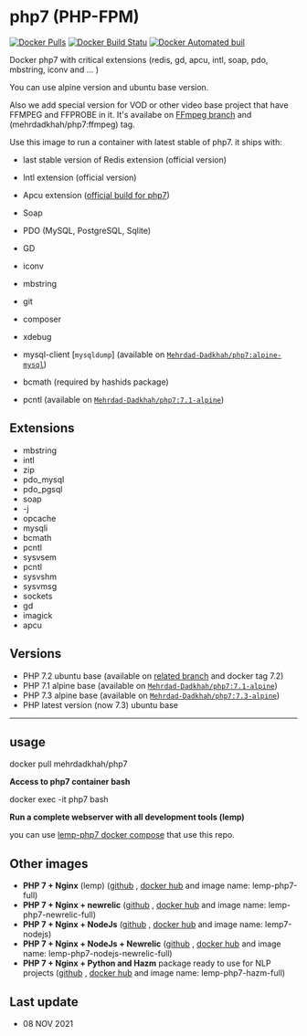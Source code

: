 # php7 (PHP-FPM)

[![Docker Pulls](https://img.shields.io/docker/pulls/mehrdadkhah/php7.svg?maxAge=2592000?style=flat-square)](https://hub.docker.com/r/mehrdadkhah/php7/) [![Docker Build Statu](https://img.shields.io/docker/build/mehrdadkhah/php7.svg?style=flat-square)](https://hub.docker.com/r/mehrdadkhah/php7/) [![Docker Automated buil](https://img.shields.io/docker/automated/mehrdadkhah/php7.svg?style=flat-square)](https://hub.docker.com/r/mehrdadkhah/php7/)

Docker php7 with critical extensions (redis, gd, apcu, intl, soap, pdo, mbstring, iconv and ... )

You can use alpine version and ubuntu base version.

Also we add special version for VOD or other video base project that have FFMPEG and FFPROBE in it. It's availabe on [FFmpeg branch](https://github.com/Mehrdad-Dadkhah/php7/tree/FFmpeg) and (mehrdadkhah/php7:ffmpeg) tag.

Use this image to run a container with latest stable of php7. it ships with:

- last stable version of Redis extension (official version)

- Intl extension (official version)

- Apcu extension ([official build for php7](https://pecl.php.net/package/APCu))

- Soap

- PDO (MySQL, PostgreSQL, Sqlite)

- GD

- iconv

- mbstring

- git

- composer

- xdebug
- mysql-client [`mysqldump`] (available on [`Mehrdad-Dadkhah/php7:alpine-mysql`](https://github.com/Mehrdad-Dadkhah/php7/blob/master/alpine/mysql/Dockerfile))
- bcmath (required by hashids package)
- pcntl (available on [`Mehrdad-Dadkhah/php7:7.1-alpine`](https://github.com/Mehrdad-Dadkhah/php7/blob/master/7.1/alpine/Dockerfile))

## Extensions

- mbstring
- intl
- zip
- pdo_mysql
- pdo_pgsql
- soap
- -j
- opcache
- mysqli
- bcmath
- pcntl
- sysvsem
- pcntl
- sysvshm
- sysvmsg
- sockets
- gd
- imagick
- apcu

## Versions

- PHP 7.2 ubuntu base (available on [related branch](https://github.com/Mehrdad-Dadkhah/php7/tree/PHP7.2) and docker tag 7.2)
- PHP 7.1 alpine base (available on [`Mehrdad-Dadkhah/php7:7.1-alpine`](https://github.com/Mehrdad-Dadkhah/php7/tree/alpine/7.1/alpine))
- PHP 7.3 alpine base (available on [`Mehrdad-Dadkhah/php7:7.3-alpine`](https://github.com/Mehrdad-Dadkhah/php7/tree/alpine/7.3/alpine))
- PHP latest version (now 7.3) ubuntu base

---

## usage

docker pull mehrdadkhah/php7

**Access to php7 container bash**

docker exec -it php7 bash

**Run a complete webserver with all development tools (lemp)**

you can use [lemp-php7 docker compose](https://github.com/Mehrdad-Dadkhah/lemp-php7) that use this repo.

## Other images

- **PHP 7 + Nginx** (lemp) ([github](https://github.com/Mehrdad-Dadkhah/lemp-php7-full) , [docker hub](https://hub.docker.com/r/mehrdadkhah/lemp-php7-full) and image name: lemp-php7-full)
- **PHP 7 + Nginx + newrelic** ([github](https://github.com/Mehrdad-Dadkhah/lemp-php7-newrelic-full) , [docker hub](https://hub.docker.com/r/mehrdadkhah/lemp-php7-newrelic-full) and image name: lemp-php7-newrelic-full)
- **PHP 7 + Nginx + NodeJs** ([github](https://github.com/Mehrdad-Dadkhah/lemp-php7-newrelic-full) , [docker hub](https://hub.docker.com/r/mehrdadkhah/lemp7-nodejs) and image name: lemp7-nodejs)
- **PHP 7 + Nginx + NodeJs + Newrelic** ([github](https://github.com/Mehrdad-Dadkhah/lemp-php7-nodejs-newrelic-full) , [docker hub](https://hub.docker.com/r/mehrdadkhah/lemp-php7-nodejs-newrelic-full) and image name: lemp-php7-nodejs-newrelic-full)
- **PHP 7 + Nginx + Python and Hazm** package ready to use for NLP projects ([github](https://github.com/Mehrdad-Dadkhah/lemp-php7-hazm-full) , [docker hub](https://hub.docker.com/r/mehrdadkhah/lemp-php7-hazm-full) and image name: lemp-php7-hazm-full)

## Last update

- 08 NOV 2021
